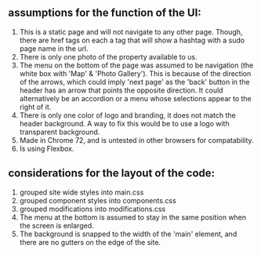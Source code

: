 ## assumptions for the function of the UI:
1) This is a static page and will not navigate to any other page. Though, there are href tags on each a tag that will show a hashtag with a sudo page name in the url.
2) There is only one photo of the property available to us.
3) The menu on the bottom of the page was assumed to be navigation (the white box with 'Map' & 'Photo Gallery'). This is because of the direction of the arrows, which could imply 'next page' as the 'back' button in the header has an arrow that points the opposite direction. It could alternatively be an accordion or a menu whose selections appear to the right of it.
4) There is only one color of logo and branding, it does not match the header background. A way to fix this would be to use a logo with transparent background.
5) Made in Chrome 72, and is untested in other browsers for compatability.
6) Is using Flexbox.

## considerations for the layout of the code:
1) grouped site wide styles into main.css
2) grouped component styles into components.css
3) grouped modifications into modifications.css
4) The menu at the bottom is assumed to stay in the same position when the screen is enlarged. 
5) The background is snapped to the width of the 'main' element, and there are no gutters on the edge of the site.
